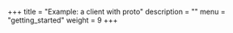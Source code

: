 +++
title = "Example: a client with proto"
description = ""
menu = "getting_started"
weight = 9
+++
